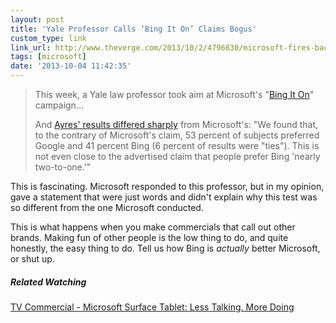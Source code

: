 ```yaml
---
layout: post
title: 'Yale Professor Calls ‘Bing It On’ Claims Bogus'
custom_type: link
link_url: http://www.theverge.com/2013/10/2/4796830/microsoft-fires-back-at-yale-professor-who-calls-bing-it-on-claims
tags: [microsoft]
date: '2013-10-04 11:42:35'
---
```

> This week, a Yale law professor took aim at Microsoft's "[Bing It On](http://www.bingiton.com/)" campaign…
>
>And [Ayres' results differed sharply](http://islandia.law.yale.edu/ayres/BingItOn_Draft%209.pdf) from Microsoft's: "We found that, to the contrary of Microsoft's claim, 53 percent of subjects preferred Google and 41 percent Bing (6 percent of results were "ties"). This is not even close to the advertised claim that people prefer Bing 'nearly two-to-one.'"

This is fascinating. Microsoft responded to this professor, but in my opinion, gave a statement that were just words and didn't explain why this test was so different from the one Microsoft conducted.

This is what happens when you make commercials that call out other brands. Making fun of other people is the low thing to do, and quite honestly, the easy thing to do. Tell us how Bing is *actually* better Microsoft, or shut up.

##### Related Watching
[TV Commercial - Microsoft Surface Tablet: Less Talking. More Doing](http://www.youtube.com/watch?v=Xubz8EuHosQ)
